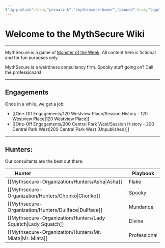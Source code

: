 ```yaml
---
{"dg-publish":true,"permalink":"/mythsecure-home/","pinned":true,"tags":["gardenEntry"],"created":"2024-05-28T11:29:42.000-04:00","updated":"2025-02-18T14:27:08.862-05:00"}
---
```



# Welcome to the **MythSecure** Wiki
---
MythSecure is a game of [Monster of the Week](https://evilhat.com/product/monster-of-the-week/). All content here is fictional and for fun purposes only. 

MythSecure is a weirdness consultancy firm. Spooky stuff going on? Call the professionals!

---

## Engagements
Once in a while, we get a job.

- [[One-Off Engagements/120 Westview Place/Session History - 120 Westview Place\|120 Westview Place]]
- [[One-Off Engagements/200 Central Park West/Session History - 200 Central Park West\|200 Central Park West (Unpublished)]]

---
##  Hunters:
Our consultants are the best out there.

| <div style="width:100px">Hunter</div>                          | Playbook     |
| -------------------------------------------------------------- | ------------ |
| [[Mythsecure-Organization/Hunters/Asha\|Asha]]                 | Flake        |
| [[Mythsecure-Organization/Hunters/Chonko\|Chonko]]             | Spooky       |
| [[Mythsecure-Organization/Hunters/Dullface\|Dullface]]         | Mundance     |
| [[Mythsecure-Organization/Hunters/Lady Squatch\|Lady Squatch]] | Divine       |
| [[Mythsecure-Organization/Hunters/Mr. Miata\|Mr. Miata]]       | Professional |



